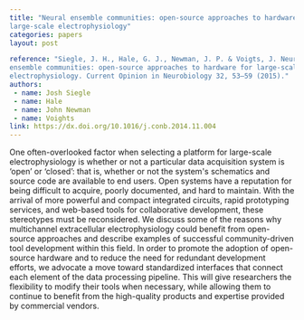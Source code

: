 ```yaml
---
title: "Neural ensemble communities: open-source approaches to hardware for
large-scale electrophysiology"
categories: papers
layout: post

reference: "Siegle, J. H., Hale, G. J., Newman, J. P. & Voigts, J. Neural
ensemble communities: open-source approaches to hardware for large-scale
electrophysiology. Current Opinion in Neurobiology 32, 53–59 (2015)."
authors: 
 - name: Josh Siegle
 - name: Hale
 - name: John Newman
 - name: Voights
link: https://dx.doi.org/10.1016/j.conb.2014.11.004
---
```


One often-overlooked factor when selecting a platform for large-scale
electrophysiology is whether or not a particular data acquisition system is
‘open’ or ‘closed’: that is, whether or not the system's schematics and source
code are available to end users. Open systems have a reputation for being
difficult to acquire, poorly documented, and hard to maintain. With the arrival
of more powerful and compact integrated circuits, rapid prototyping services,
and web-based tools for collaborative development, these stereotypes must be
reconsidered. We discuss some of the reasons why multichannel extracellular
electrophysiology could benefit from open-source approaches and describe
examples of successful community-driven tool development within this field. In
order to promote the adoption of open-source hardware and to reduce the need
for redundant development efforts, we advocate a move toward standardized
interfaces that connect each element of the data processing pipeline. This will
give researchers the flexibility to modify their tools when necessary, while
allowing them to continue to benefit from the high-quality products and
expertise provided by commercial vendors.  
